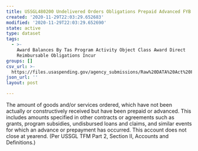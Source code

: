 ```yaml
---
title: USSGL480200 Undelivered Orders Obligations Prepaid Advanced FYB
created: '2020-11-29T22:03:29.652683'
modified: '2020-11-29T22:03:29.652690'
state: active
type: dataset
tags:
  - >-
    Award Balances By Tas Program Activity Object Class Award Direct
    Reimbursable Obligations Incur
groups: []
csv_url: >-
  https://files.usaspending.gov/agency_submissions/Raw%20DATA%20Act%20Files/index.html
json_url: ''
layout: post

---
```

The amount of goods and/or services ordered, which have not been actually or constructively received but have been prepaid or advanced. This includes amounts specified in other contracts or agreements such as grants, program subsidies, undisbursed loans and claims, and similar events for which an advance or prepayment has occurred. This account does not close at yearend. (Per USSGL TFM Part 2, Section II, Accounts and Definitions.)
